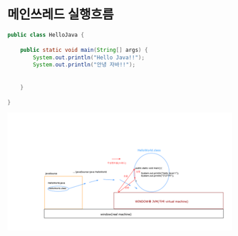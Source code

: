 # 메인쓰레드 실행흐름

```java
public class HelloJava {

	public static void main(String[] args) {
		System.out.println("Hello Java!!");
		System.out.println("안녕 자바!!");
		

	}

}
```


![99.자바클래스실행흐름](./image/99.자바클래스실행흐름.png)



